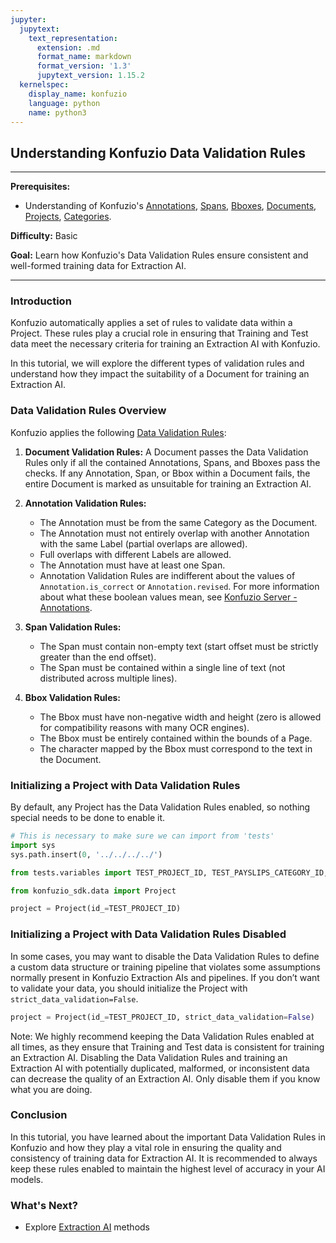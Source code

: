 ```yaml
---
jupyter:
  jupytext:
    text_representation:
      extension: .md
      format_name: markdown
      format_version: '1.3'
      jupytext_version: 1.15.2
  kernelspec:
    display_name: konfuzio
    language: python
    name: python3
---
```


## Understanding Konfuzio Data Validation Rules

---

**Prerequisites:**
- Understanding of Konfuzio's [Annotations](https://dev.konfuzio.com/sdk/explanations.html#annotation), [Spans](https://dev.konfuzio.com/sdk/explanations.html#span-concept), [Bboxes](https://dev.konfuzio.com/sdk/explanations.html#bbox-concept), [Documents](https://dev.konfuzio.com/sdk/explanations.html#document), [Projects](https://dev.konfuzio.com/sdk/explanations.html#project-concept), [Categories](https://dev.konfuzio.com/sdk/explanations.html#category-concept).

**Difficulty:** Basic

**Goal:** Learn how Konfuzio's Data Validation Rules ensure consistent and well-formed training data for Extraction AI.

---

### Introduction

Konfuzio automatically applies a set of rules to validate data within a Project. These rules play a crucial role in ensuring that Training and Test data meet the necessary criteria for training an Extraction AI with Konfuzio.

In this tutorial, we will explore the different types of validation rules and understand how they impact the suitability of a Document for training an Extraction AI.

### Data Validation Rules Overview

Konfuzio applies the following [Data Validation Rules](https://dev.konfuzio.com/sdk/explanations.html#data-validation-rules):

1. **Document Validation Rules:**
   A Document passes the Data Validation Rules only if all the contained Annotations, Spans, and Bboxes pass the checks. If any Annotation, Span, or Bbox within a Document fails, the entire Document is marked as unsuitable for training an Extraction AI.

2. **Annotation Validation Rules:**
   - The Annotation must be from the same Category as the Document.
   - The Annotation must not entirely overlap with another Annotation with the same Label (partial overlaps are allowed).
   - Full overlaps with different Labels are allowed.
   - The Annotation must have at least one Span.
   - Annotation Validation Rules are indifferent about the values of `Annotation.is_correct` or `Annotation.revised`. For more information about what these boolean values mean, see <a href="https://help.konfuzio.com/modules/annotations/index.html">Konfuzio Server - Annotations</a>.

3. **Span Validation Rules:**
   - The Span must contain non-empty text (start offset must be strictly greater than the end offset).
   - The Span must be contained within a single line of text (not distributed across multiple lines).

4. **Bbox Validation Rules:**
   - The Bbox must have non-negative width and height (zero is allowed for compatibility reasons with many OCR engines).
   - The Bbox must be entirely contained within the bounds of a Page.
   - The character mapped by the Bbox must correspond to the text in the Document.

### Initializing a Project with Data Validation Rules

By default, any Project has the Data Validation Rules enabled, so nothing special needs to be done to enable it.

```python tags=["remove-cell"]
# This is necessary to make sure we can import from 'tests'
import sys
sys.path.insert(0, '../../../../')

from tests.variables import TEST_PROJECT_ID, TEST_PAYSLIPS_CATEGORY_ID, TEST_DOCUMENT_ID
```

```python tags=["remove-output"]
from konfuzio_sdk.data import Project

project = Project(id_=TEST_PROJECT_ID)
```

### Initializing a Project with Data Validation Rules Disabled

In some cases, you may want to disable the Data Validation Rules to define a custom data structure or training pipeline that violates some assumptions normally present in Konfuzio Extraction AIs and pipelines. If you don’t want to validate your data, you should initialize the Project with `strict_data_validation=False`.

```python tags=["remove-output"]
project = Project(id_=TEST_PROJECT_ID, strict_data_validation=False)
```

Note: We highly recommend keeping the Data Validation Rules enabled at all times, as they ensure that Training and Test data is consistent for training an Extraction AI. Disabling the Data Validation Rules and training an Extraction AI with potentially duplicated, malformed, or inconsistent data can decrease the quality of an Extraction AI. Only disable them if you know what you are doing.


### Conclusion
In this tutorial, you have learned about the important Data Validation Rules in Konfuzio and how they play a vital role in ensuring the quality and consistency of training data for Extraction AI. It is recommended to always keep these rules enabled to maintain the highest level of accuracy in your AI models.


### What's Next?

- Explore <a href="/sdk/tutorials/information_extraction">Extraction AI</a> methods

